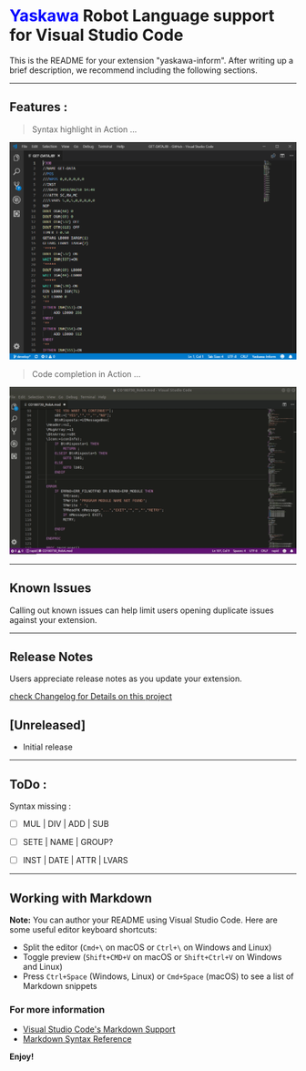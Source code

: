 # <span style="color:blue;">**Yaskawa**</span> Robot Language support for Visual Studio Code



This is the README for your extension "yaskawa-inform". 
After writing up a brief description, we recommend including the following sections.

---

## Features :

>Syntax highlight in Action ...

![Syntax](images/syntax.png)


>Code completion in Action ...

![completion](images/completion.gif)



---
## Known Issues

Calling out known issues can help limit users opening duplicate issues against your extension.

---
## Release Notes

Users appreciate release notes as you update your extension.

[check Changelog for Details on this project](CHANGELOG.md)


## [Unreleased]
- Initial release




--------------------------------------------------------
## ToDo : 

Syntax missing :

- [ ] MUL  | DIV    | ADD       | SUB
- [ ] SETE | NAME   | GROUP?
- [ ] INST | DATE   | ATTR      | LVARS






---

## Working with Markdown

**Note:** You can author your README using Visual Studio Code.  Here are some useful editor keyboard shortcuts:

* Split the editor (`Cmd+\` on macOS or `Ctrl+\` on Windows and Linux)
* Toggle preview (`Shift+CMD+V` on macOS or `Shift+Ctrl+V` on Windows and Linux)
* Press `Ctrl+Space` (Windows, Linux) or `Cmd+Space` (macOS) to see a list of Markdown snippets

### For more information

* [Visual Studio Code's Markdown Support](http://code.visualstudio.com/docs/languages/markdown)
* [Markdown Syntax Reference](https://help.github.com/articles/markdown-basics/)

**Enjoy!**
